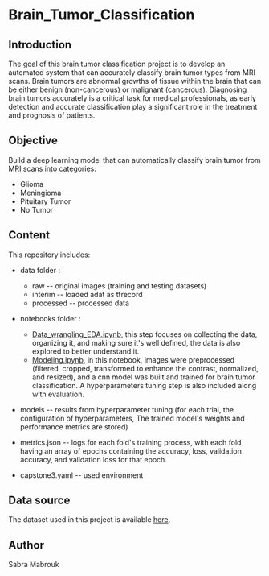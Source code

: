 # Brain_Tumor_Classification

## Introduction

The goal of this brain tumor classification project is to develop an automated system that can accurately classify brain tumor types from MRI scans. Brain tumors are abnormal growths of tissue within the brain that can be either benign (non-cancerous) or malignant (cancerous). Diagnosing brain tumors accurately is a critical task for medical professionals, as early detection and accurate classification play a significant role in the treatment and prognosis of patients.  

## Objective
Build a deep learning model that can automatically classify brain tumor from MRI scans into categories:
- Glioma
- Meningioma
- Pituitary Tumor
- No Tumor

## Content

This repository includes:

- data folder :
    - raw -- original images (training and testing datasets)
    - interim -- loaded adat as tfrecord
    - processed -- processed data
      
- notebooks folder :
    - [Data_wrangling_EDA.ipynb](), this step focuses on collecting the data, organizing it, and making sure it's well defined, the data is also explored to better understand it.
    - [Modeling.ipynb](), in this notebook, images were preprocessed (filtered, cropped, transformed to enhance the contrast, normalized, and resized), and a cnn model was built and trained for brain tumor classification. A hyperparameters tuning step is also included along with evaluation.

- models -- results from hyperparameter tuning (for each trial, the configuration of hyperparameters, The trained model's weights and performance metrics are stored)

- metrics.json -- logs for each fold's training process, with each fold having an array of epochs containing the accuracy, loss, validation accuracy, and validation loss for that epoch.

- capstone3.yaml -- used environment

  
  
## Data source
The dataset used in this project is available [here](https://www.kaggle.com/datasets/masoudnickparvar/brain-tumor-mri-dataset/data).



## Author
Sabra Mabrouk
